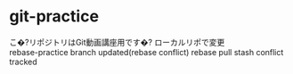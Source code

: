 # git-practice
こ�?リポジトリはGit動画講座用です�?
ローカルリポで変更  
rebase-practice branch updated(rebase conflict)
rebase pull
stash conflict tracked
